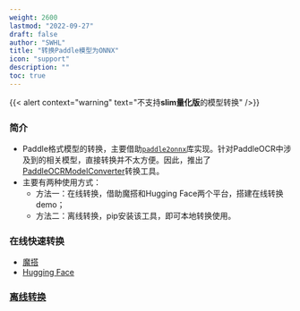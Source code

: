 ```yaml
---
weight: 2600
lastmod: "2022-09-27"
draft: false
author: "SWHL"
title: "转换Paddle模型为ONNX"
icon: "support"
description: ""
toc: true
---
```


{{< alert context="warning" text="不支持<strong>slim量化版</strong>的模型转换" />}}

### 简介
- Paddle格式模型的转换，主要借助[`paddle2onnx`](https://github.com/PaddlePaddle/Paddle2ONNX)库实现。针对PaddleOCR中涉及到的相关模型，直接转换并不太方便。因此，推出了[PaddleOCRModelConverter](https://github.com/RapidAI/PaddleOCRModelConverter)转换工具。
- 主要有两种使用方式：
    - 方法一：在线转换，借助魔搭和Hugging Face两个平台，搭建在线转换demo；
    - 方法二：离线转换，pip安装该工具，即可本地转换使用。


### 在线快速转换
- [魔搭](https://www.modelscope.cn/studios/liekkas/PaddleOCRModelConverter/summary)
- [Hugging Face](https://huggingface.co/spaces/SWHL/PaddleOCRModelConverter)

### [离线转换](https://github.com/RapidAI/PaddleOCRModelConverter)
